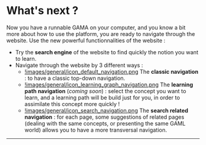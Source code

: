 # What's next ?

Now you have a runnable GAMA on your computer, and you know a bit more about how to use the platform, you are ready to navigate through the website. Use the new powerful functionnalities of the website :

* Try the **search engine** of the website to find quickly the notion you want to learn.
* Navigate through the website by 3 different ways :
  * [!images/general/icon_default_navigation.png](!images/general/icon_default_navigation.png) The **classic navigation** : to have a classic top-down navigation.
  * [!images/general/icon_learning_graph_navigation.png](!images/general/icon_learning_graph_navigation.png) The **learning path navigation** (_coming soon_) : select the concept you want to learn, and a learning path will be build just for you, in order to assimilate this concept more quickly !
  * [!images/general/icon_search_navigation.png](!images/general/icon_search_navigation.png) The **search related navigation** : for each page, some suggestions of related pages (dealing with the same concepts, or presenting the same GAML world) allows you to have a more transversal navigation.

___________________________________________________________________________